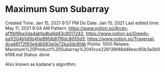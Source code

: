 # Maximum Sum Subarray

Created Time: Jan 15, 2021 9:57 PM
Do Date: Jan 15, 2021
Last edited time: May 11, 2021 9:04 AM
Pattern: https://www.notion.so/Array-af1fbf6be3da4abfadba9d43c8017242, https://www.notion.so/Greedy-ea1f204b1d0b40e89fdb87f6dc8055d3, https://www.notion.so/Traversal-dca46f72f93e4db583e0e72ba3dc6fdb
Points: 1000
Relates: Maximum%20Product%20Subarray%2041cce226138f48dd8eec60b3a0b9b198.md
Status: done

Also known as kadane's algorithm.
